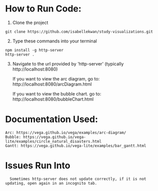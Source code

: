 # How to Run Code:
1. Clone the project
```
git clone https://github.com/isabellekwan/study-visualizations.git
```
2. Type these commands into your terminal
```
npm install -g http-server
http-server .
```
3. Navigate to the url provided by 'http-server' (typically http://localhost:8080)

      If you want to view the arc diagram, go to: http://localhost:8080/arcDiagram.html

      If you want to view the bubble chart. go to: http://localhost:8080/bubbleChart.html

# Documentation Used:
    Arc: https://vega.github.io/vega/examples/arc-diagram/
    Bubble: https://vega.github.io/vega-lite/examples/circle_natural_disasters.html
    Gantt: https://vega.github.io/vega-lite/examples/bar_gantt.html

# Issues Run Into
      Sometimes http-server does not update correctly, if it is not updating, open again in an incognito tab.
